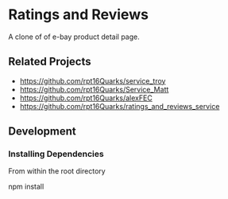 # Ratings and Reviews

A clone of of e-bay product detail page.

## Related Projects

  - https://github.com/rpt16Quarks/service_troy
  - https://github.com/rpt16Quarks/Service_Matt
  - https://github.com/rpt16Quarks/alexFEC
  - https://github.com/rpt16Quarks/ratings_and_reviews_service

## Development

### Installing Dependencies

From within the root directory

npm install